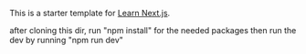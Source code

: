 This is a starter template for [Learn Next.js](https://nextjs.org/learn).

after cloning this dir, run "npm install" for the needed packages
then run the dev by running "npm run dev"